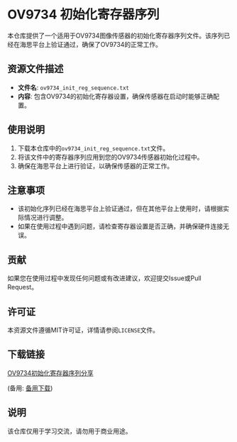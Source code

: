 # OV9734 初始化寄存器序列

本仓库提供了一个适用于OV9734图像传感器的初始化寄存器序列文件。该序列已经在海思平台上验证通过，确保了OV9734的正常工作。

## 资源文件描述

- **文件名**: `ov9734_init_reg_sequence.txt`
- **内容**: 包含OV9734的初始化寄存器设置，确保传感器在启动时能够正确配置。

## 使用说明

1. 下载本仓库中的`ov9734_init_reg_sequence.txt`文件。
2. 将该文件中的寄存器序列应用到您的OV9734传感器初始化过程中。
3. 确保在海思平台上进行验证，以确保传感器的正常工作。

## 注意事项

- 该初始化序列已经在海思平台上验证通过，但在其他平台上使用时，请根据实际情况进行调整。
- 如果在使用过程中遇到问题，请检查寄存器设置是否正确，并确保硬件连接无误。

## 贡献

如果您在使用过程中发现任何问题或有改进建议，欢迎提交Issue或Pull Request。

## 许可证

本资源文件遵循MIT许可证，详情请参阅`LICENSE`文件。

## 下载链接
[OV9734初始化寄存器序列分享](https://pan.quark.cn/s/c6f8ddbf7f2d) 

(备用: [备用下载](https://pan.baidu.com/s/1BrxKUAwtKxd7KgH_newUdg?pwd=drss))

## 说明

该仓库仅用于学习交流，请勿用于商业用途。
